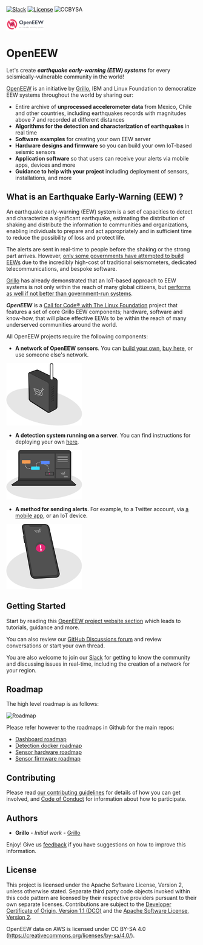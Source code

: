 [![Slack](https://img.shields.io/badge/Join-Slack-blue)](https://join.slack.com/t/openeew/shared_invite/zt-cibhc0za-XKReMPobi2DsrPusORJZVQ)
[![License](https://img.shields.io/badge/License-Apache2-blue.svg)](https://www.apache.org/licenses/LICENSE-2.0) 
![CCBYSA](https://img.shields.io/badge/license-CC%20BY%20SA%204-blue)


<img src="/images/logo_2020.png" alt="logo" width="100"/>

# OpenEEW

Let's create ***earthquake early-warning (EEW) systems*** for every seismically-vulnerable community in the world!

[OpenEEW](https://openeew.com) is an initiative by [Grillo](https://grillo.io), IBM and Linux Foundation to democratize EEW systems throughout the world by sharing our:
* Entire archive of **unprocessed accelerometer data** from Mexico, Chile and other countries, including earthquakes records with magnitudes above 7 and recorded at different distances 
* **Algorithms for the detection and characterization of earthquakes** in real time
* **Software examples** for creating your own EEW server
* **Hardware designs and firmware** so you can build your own IoT-based seismic sensors
* **Application software** so that users can receive your alerts via mobile apps, devices and more
* **Guidance to help with your project** including deployment of sensors, installations, and more

## What is an Earthquake Early-Warning (EEW) ?
An earthquake early-warning (EEW) system is a set of capacities to detect and characterize a significant earthquake, estimating the distribution of shaking and distribute the information to communities and organizations, enabling individuals to prepare and act appropriately and in sufficient time to reduce the possibility of loss and protect life. 

The alerts are sent in real-time to people before the shaking or the strong part arrives. However, [only some governments have attempted to build EEWs](http://www.unesco.org/new/en/natural-sciences/special-themes/disaster-risk-reduction/geohazard-risk-reduction/early-warning-systems/ip-eews/) due to the incredibly high-cost of traditional seismometers, dedicated telecommunications, and bespoke software.

[Grillo](https://grillo.io) has already demonstrated that an IoT-based approach to EEW systems is not only within the reach of many global citizens, but [performs as well if not better than government-run systems](https://openeew.com/blog/eew-benchmark). 

***OpenEEW*** is a [Call for Code® with The Linux Foundation](https://www.linuxfoundation.org/projects/code-and-response/) project that features a set of core Grillo EEW components; hardware, software and know-how, that will place effective EEWs to be within the reach of many underserved communities around the world.

All OpenEEW projects require the following components:

- **A network of OpenEEW sensors**. You can [build your own](https://openeew.com/docs/build-sensor), [buy here](https://openeew.com/docs/buy-sensor), or use someone else's network. 
<img src="/images/openeew-sensor.svg" alt="sensor" width="200"/>

-  **A detection system running on a server**. You can find instructions for deploying your own [here](https://openeew.com/docs/deploy-detection-docker).
<img src="/images/openeew-detection.svg" alt="detection" width="200"/>

- **A method for sending alerts**. For example, to a Twitter account, via [a mobile app](https://openeew.com/docs/build-app), or an IoT device. 
<img src="/images/openeew-alarm.svg" alt="alarm" width="200"/>

## Getting Started
Start by reading this [OpenEEW project website section](http://openeew.com/docs/read-first) which leads to tutorials, guidance and more.

You can also review our [GitHub Discussions forum](https://github.com/openeew/openeew/discussions) and review conversations or start your own thread.

You are also welcome to join our [Slack](https://join.slack.com/t/openeew/shared_invite/zt-cibhc0za-XKReMPobi2DsrPusORJZVQ) for getting to know the community and discussing issues in real-time, including the creation of a network for your region.

## Roadmap
The high level roadmap is as follows:

![Roadmap](https://github.com/openeew/openeew/blob/master/images/openeew-roadmap-v01.svg)

Please refer however to the roadmaps in Github for the main repos:
- [Dashboard roadmap](https://github.com/openeew/openeew-dashboard/projects/1)
- [Detection docker roadmap]()
- [Sensor hardware roadmap](https://github.com/openeew/openeew-sensor/projects/1)
- [Sensor firmware roadmap](https://github.com/openeew/openeew-sensor/projects/2)

## Contributing
Please read [our contributing guidelines](https://openeew.com/docs/contributing) for details of how you can get involved, and [Code of Conduct](CODE_OF_CONDUCT.md) for information about how to participate.

## Authors
* **Grillo** - *Initial work* - [Grillo](https://grillo.io)

Enjoy!  Give us [feedback](https://github.com/openeew/openeew/issues) if you have suggestions on how to improve this information.

## License
This project is licensed under the Apache Software License, Version 2, unless otherwise stated.  Separate third party code objects invoked within this code pattern are licensed by their respective providers pursuant to their own separate licenses. Contributions are subject to the [Developer Certificate of Origin, Version 1.1 (DCO)](https://developercertificate.org/) and the [Apache Software License, Version 2](http://www.apache.org/licenses/LICENSE-2.0.txt).

OpenEEW data on AWS is licensed under CC BY-SA 4.0 (https://creativecommons.org/licenses/by-sa/4.0/).
